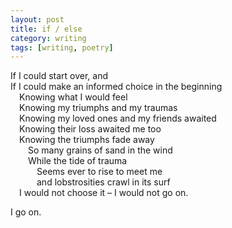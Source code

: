 ```yaml
---
layout: post
title: if / else
category: writing
tags: [writing, poetry]
---
```


If I could start over, and  
If I could make an informed choice in the beginning  
&ensp;&ensp;Knowing what I would feel  
&ensp;&ensp;Knowing my triumphs and my traumas  
&ensp;&ensp;Knowing my loved ones and my friends awaited  
&ensp;&ensp;Knowing their loss awaited me too  
&ensp;&ensp;Knowing the triumphs fade away  
&ensp;&ensp;&ensp;&ensp;So many grains of sand in the wind  
&ensp;&ensp;&ensp;&ensp;While the tide of trauma  
&ensp;&ensp;&ensp;&ensp;&ensp;&ensp;Seems ever to rise to meet me  
&ensp;&ensp;&ensp;&ensp;&ensp;&ensp;and lobstrosities crawl in its surf  
&ensp;&ensp;I would not choose it – I would not go on.  


I go on.  
